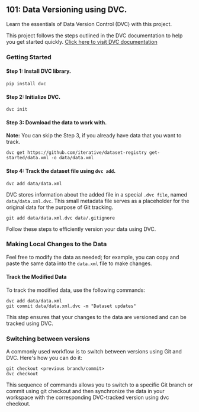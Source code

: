 ## 101: Data Versioning using DVC.

Learn the essentials of Data Version Control (DVC) with this project.

This project follows the steps outlined in the DVC documentation to help you get started quickly. [Click here to visit DVC documentation](https://dvc.org/doc/start/data-management/data-versioning)

### Getting Started

#### Step 1: Install DVC library.
```
pip install dvc
```

#### Step 2: Initialize DVC.
```
dvc init
```

#### Step 3: Download the data to work with.

**Note:** You can skip the Step 3, if you already have data that you want to track.
```
dvc get https://github.com/iterative/dataset-registry get-started/data.xml -o data/data.xml
```

#### Step 4: Track the dataset file using `dvc add`.
```
dvc add data/data.xml
```

DVC stores information about the added file in a special `.dvc file`, named `data/data.xml.dvc`. This small metadata file serves as a placeholder for the original data for the purpose of Git tracking.
```
git add data/data.xml.dvc data/.gitignore
```

Follow these steps to efficiently version your data using DVC.

### Making Local Changes to the Data
Feel free to modify the data as needed; for example, you can copy and paste the same data into the `data.xml` file to make changes.

#### Track the Modified Data
To track the modified data, use the following commands:
```
dvc add data/data.xml
git commit data/data.xml.dvc -m "Dataset updates"
```
This step ensures that your changes to the data are versioned and can be tracked using DVC.

### Switching between versions
A commonly used workflow is to switch between versions using Git and DVC. Here's how you can do it:
```
git checkout <previous branch/commit>
dvc checkout
```
This sequence of commands allows you to switch to a specific Git branch or commit using git checkout and then synchronize the data in your workspace with the corresponding DVC-tracked version using dvc checkout.